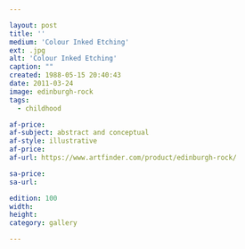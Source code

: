 ```yaml
---

layout: post
title: ''
medium: 'Colour Inked Etching'
ext: .jpg
alt: 'Colour Inked Etching'
caption: ""
created: 1988-05-15 20:40:43
date: 2011-03-24
image: edinburgh-rock
tags:
  - childhood

af-price:
af-subject: abstract and conceptual
af-style: illustrative
af-price:
af-url: https://www.artfinder.com/product/edinburgh-rock/

sa-price:
sa-url:

edition: 100
width:
height:
category: gallery

---
```

